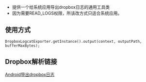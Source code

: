 * 提供一个给系统应用导出dropbox日志的通用工具类
* 因为需要READ_LOGS权限，所该改方式只适合系统应用。
## 使用方式
```
DropboxLogcatExporter.getInstance().output(context, outputPath, bufferMaxBytes);
```

## Dropbox解析链接
[Android导出dropbox日志](https://www.jianshu.com/p/db6e949c2af2)
